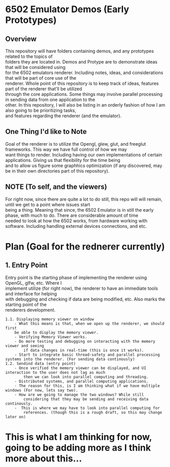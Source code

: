 # 6502 Emulator Demos (Early Prototypes)


## Overview
This repository will have folders containing demos, and any prototypes related to the topics of \
folders they are located in. Demos and Protype are to demonstrate ideas that will be considered using \
for the 6502 emulators renderer. Including notes, ideas, and considerations that will be part of core use of the \
renderer. Whole point of this repository is to keep track of ideas, features part of the renderer that'll be utilized \
through the core applications. Some things may involve parallel processing in sending data from one application to the \
other. In this repository, I will also be listing in an orderly fashion of how I am also going to be prioritizing tasks, \
and features regarding the renderer (and the emulator).

## One Thing I'd like to Note
Goal of the renderer is to utilize the Opengl, glew, glut, and freeglut frameworks. This way we have full control of how we may \
want things to render. Including having our own implementations of certain applications. Giving us that flexibility for the time being \
and to allow us figure some graphhics optimization (if any discovered, may be in their own directories part of this repository).

## NOTE (To self, and the viewers)
For right now, since there are quite a lot to do still, this repo will will remain, until we get to a point where issues start \
being a thing. Meaning that since, the 6502 Emulator is in still the early phase, with much to do. There are considerable amount of time \
needed to look at how the 6502 works, from hardware working with software. Including handling external devices connections, and etc.





# Plan  (Goal for the rednerer currently)

## 1. Entry Point
Entry point is the starting phase of implementing the renderer using OpenGL, glfw, etc. Where I \
implement utilize (for right now), the renderer to have an immediate tools and interface for helping \
with debugging and checking if data are being modified, etc. Also marks the starting point of the \
renderers development.

    1.1. Displaying memory viewer on window
        - What this means is that, when we open up the renderer, we should first
        be able to display the memory viewer.
        - Verifying Memory Viewer works.
        - Do more testing and debugging on interacting with the memory viewer and seeing
            if data changes in real-time (this is once it works).
        - Start to integrate basic thread-safety and parallel processing systems into the renderer. (For sending data continously)
    1.2. Sendind data (entry point)
        - Once verified the memory viewer can be displayed, and UI interaction to the user does not lag as much
            then we can look into parallel computing and threading.
        - Distributed systems, and parallel computing applications.
        - The reason for this, is I am thinking what if we have multiple windows (For now, lets say two).
        - How are we going to manage the two windows? While still
            considering that they may be sending and receiving data continously.
        -  This is where we may have to look into parallel computing for
            references. (though this is a rough draft, so this may change later on)


# This is what I am thinking for now, going to be adding more as I think more about this...
